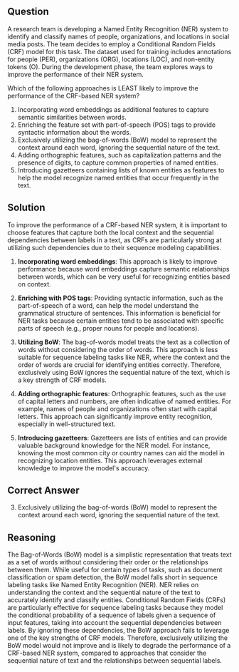 ## Question
A research team is developing a Named Entity Recognition (NER) system to identify and classify names of people, organizations, and locations in social media posts. The team decides to employ a Conditional Random Fields (CRF) model for this task. The dataset used for training includes annotations for people (PER), organizations (ORG), locations (LOC), and non-entity tokens (O). During the development phase, the team explores ways to improve the performance of their NER system.

Which of the following approaches is LEAST likely to improve the performance of the CRF-based NER system?

1. Incorporating word embeddings as additional features to capture semantic similarities between words.
2. Enriching the feature set with part-of-speech (POS) tags to provide syntactic information about the words.
3. Exclusively utilizing the bag-of-words (BoW) model to represent the context around each word, ignoring the sequential nature of the text.
4. Adding orthographic features, such as capitalization patterns and the presence of digits, to capture common properties of named entities.
5. Introducing gazetteers containing lists of known entities as features to help the model recognize named entities that occur frequently in the text.

## Solution

To improve the performance of a CRF-based NER system, it is important to choose features that capture both the local context and the sequential dependencies between labels in a text, as CRFs are particularly strong at utilizing such dependencies due to their sequence modeling capabilities.

1. **Incorporating word embeddings**: This approach is likely to improve performance because word embeddings capture semantic relationships between words, which can be very useful for recognizing entities based on context.

2. **Enriching with POS tags**: Providing syntactic information, such as the part-of-speech of a word, can help the model understand the grammatical structure of sentences. This information is beneficial for NER tasks because certain entities tend to be associated with specific parts of speech (e.g., proper nouns for people and locations).

3. **Utilizing BoW**: The bag-of-words model treats the text as a collection of words without considering the order of words. This approach is less suitable for sequence labeling tasks like NER, where the context and the order of words are crucial for identifying entities correctly. Therefore, exclusively using BoW ignores the sequential nature of the text, which is a key strength of CRF models.

4. **Adding orthographic features**: Orthographic features, such as the use of capital letters and numbers, are often indicative of named entities. For example, names of people and organizations often start with capital letters. This approach can significantly improve entity recognition, especially in well-structured text.

5. **Introducing gazetteers**: Gazetteers are lists of entities and can provide valuable background knowledge for the NER model. For instance, knowing the most common city or country names can aid the model in recognizing location entities. This approach leverages external knowledge to improve the model's accuracy.

## Correct Answer

3. Exclusively utilizing the bag-of-words (BoW) model to represent the context around each word, ignoring the sequential nature of the text.

## Reasoning

The Bag-of-Words (BoW) model is a simplistic representation that treats text as a set of words without considering their order or the relationships between them. While useful for certain types of tasks, such as document classification or spam detection, the BoW model falls short in sequence labeling tasks like Named Entity Recognition (NER). NER relies on understanding the context and the sequential nature of the text to accurately identify and classify entities. Conditional Random Fields (CRFs) are particularly effective for sequence labeling tasks because they model the conditional probability of a sequence of labels given a sequence of input features, taking into account the sequential dependencies between labels. By ignoring these dependencies, the BoW approach fails to leverage one of the key strengths of CRF models. Therefore, exclusively utilizing the BoW model would not improve and is likely to degrade the performance of a CRF-based NER system, compared to approaches that consider the sequential nature of text and the relationships between sequential labels.